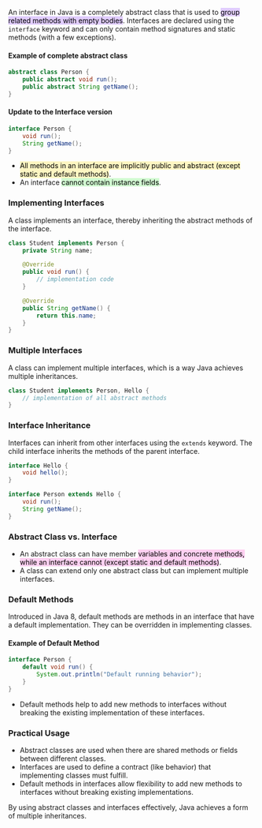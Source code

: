 An interface in Java is a completely abstract class that is used to <mark style="background: #D2B3FFA6;">group related methods with empty bodies</mark>. Interfaces are declared using the `interface` keyword and can only contain method signatures and static methods (with a few exceptions).

#### Example of complete abstract class
```java
abstract class Person {
    public abstract void run();
    public abstract String getName();
}
```
#### Update to the Interface version
```java
interface Person {
    void run();
    String getName();
}
```

- <mark style="background: #FFF3A3A6;">All methods in an interface are implicitly public and abstract (except static and default methods)</mark>.
- An interface <mark style="background: #BBFABBA6;">cannot contain instance fields</mark>.

### Implementing Interfaces

A class implements an interface, thereby inheriting the abstract methods of the interface.

```java
class Student implements Person {
    private String name;

    @Override
    public void run() {
        // implementation code
    }

    @Override
    public String getName() {
        return this.name;
    }
}
```

### Multiple Interfaces

A class can implement multiple interfaces, which is a way Java achieves multiple inheritances.

```java
class Student implements Person, Hello {
    // implementation of all abstract methods
}
```

### Interface Inheritance

Interfaces can inherit from other interfaces using the `extends` keyword. The child interface inherits the methods of the parent interface.

```java
interface Hello {
    void hello();
}

interface Person extends Hello {
    void run();
    String getName();
}
```

### Abstract Class vs. Interface

- An abstract class can have member <mark style="background: #FFB8EBA6;">variables and concrete methods, while an interface cannot (except static and default methods)</mark>.
- A class can extend only one abstract class but can implement multiple interfaces.

### Default Methods

Introduced in Java 8, default methods are methods in an interface that have a default implementation. They can be overridden in implementing classes.

#### Example of Default Method
```java
interface Person {
    default void run() {
        System.out.println("Default running behavior");
    }
}
```

- Default methods help to add new methods to interfaces without breaking the existing implementation of these interfaces.

### Practical Usage

- Abstract classes are used when there are shared methods or fields between different classes.
- Interfaces are used to define a contract (like behavior) that implementing classes must fulfill.
- Default methods in interfaces allow flexibility to add new methods to interfaces without breaking existing implementations.

By using abstract classes and interfaces effectively, Java achieves a form of multiple inheritances.